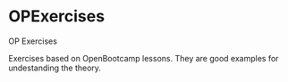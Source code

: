 # OPExercises
OP Exercises

Exercises based on OpenBootcamp lessons. They are good examples for undestanding the theory.
